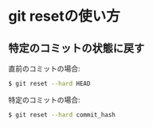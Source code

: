 # git resetの使い方

## 特定のコミットの状態に戻す

直前のコミットの場合:

```bash
$ git reset --hard HEAD
```

特定のコミットの場合:

```bash
$ git reset --hard commit_hash
```
